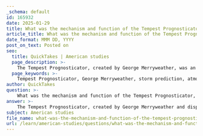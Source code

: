 ```yaml
---
_schema: default
id: 165932
date: 2025-01-29
title: What was the mechanism and function of the Tempest Prognosticator, and why was it significant?
article_title: What was the mechanism and function of the Tempest Prognosticator, and why was it significant?
date_format: MMM DD, YYYY
post_on_text: Posted on
seo:
  title: QuickTakes | American studies
  page_description: >-
    The Tempest Prognosticator, created by George Merryweather, was an innovative storm prediction device utilizing leeches to respond to atmospheric pressure changes, showcasing the intersection of science and technology during the Industrial Revolution.
  page_keywords: >-
    Tempest Prognosticator, George Merryweather, storm prediction, atmospheric pressure, leeches, early weather forecasting, science and technology, Industrial Revolution, Great Exhibition 1851, public imagination, living creatures, scientific inquiry, technological innovation, cultural significance
author: QuickTakes
question: >-
    What was the mechanism and function of the Tempest Prognosticator, and why was it significant?
answer: >-
    The Tempest Prognosticator, created by George Merryweather and displayed at the Great Exhibition of 1851, was an innovative device designed to predict storms. Its mechanism involved a series of glass tubes containing leeches, which would react to changes in atmospheric pressure. Specifically, the leeches would rise or fall in the tubes based on the fluctuations in pressure, serving as an early form of weather forecasting technology.\n\nThe significance of the Tempest Prognosticator lies in several key aspects:\n\n1. **Intersection of Science and Technology**: The device exemplified the era's fascination with scientific inquiry and technological innovation during the Industrial Revolution. It represented the growing interest in understanding and predicting natural phenomena through empirical observation and experimentation.\n\n2. **Public Imagination**: Although the Tempest Prognosticator was not a practical tool for accurate weather prediction, it captured the public's imagination. The idea of using living creatures to forecast the weather was intriguing and highlighted the era's experimental spirit.\n\n3. **Cultural Context**: The device was part of a broader trend during the Great Exhibition, where various inventions and scientific advancements were showcased. It reflected the optimism of the time regarding human ingenuity and the potential for technology to improve everyday life.\n\nIn summary, while the Tempest Prognosticator may not have been effective in its intended purpose, its design and concept were significant in illustrating the scientific curiosity and technological aspirations of the 19th century.
subject: American studies
file_name: what-was-the-mechanism-and-function-of-the-tempest-prognosticator-and-why-was-it-significant.md
url: /learn/american-studies/questions/what-was-the-mechanism-and-function-of-the-tempest-prognosticator-and-why-was-it-significant
---
```


&nbsp;